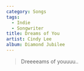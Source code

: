 ```yaml
---
category: Songs
tags:
  - Indie
  - Songwriter
title: Dreams of You
artist: Cindy Lee
album: Diamond Jubilee
---
```

> Dreeeeams of youuuu..
